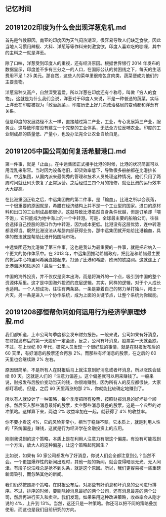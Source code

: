 ## 记忆时间

## 20191202印度为什么会出现洋葱危机.md

首先是气候原因。南亚的印度因为天气闷热潮湿，很容易导致人们缺乏食欲，因此当地人习惯用辣椒、大料、洋葱等等作料来刺激食欲。印度人喜欢吃的咖喱，其中的主料之一就是洋葱。

除了口味，洋葱受到印度人的重视，还有经济原因。根据世界银行 2014 年发布的数据显示，印度差不多有三分之一的人口，在国际公认的贫困线之下，每天的生活费用不足 1.25 美元。那自然，这些人的菜单里很难包含肉类，蔬菜便成为他们的主要食物。

洋葱易种又高产，自然深受喜爱。所以洋葱在印度还有个称号，叫做「穷人的食物」。这就是为什么我们会说，洋葱对于印度人来说，不是一种普通的蔬菜。实际上洋葱在印度被视为「政治蔬菜」，印度历史上好几次政治格局的变动都和洋葱有关系。

但是印度的发展路径不太一样，直接越过第二产业，工业，专心发展第三产业，服务业。这导致印度没有建立一个完整的工业体系，无法全方位反哺农业。印度的工业制成品的质量低、产量小，也没办法完全让农业自给自足。

## 20191205中国公司如何复活希腊港口.md

第一件事，就是「止血」。在中远集团正式接手比港的时候，比港的状况简直可以用混乱来形容。当时因为设备老旧，卸货效率低下，导致很多船舶都在比港排长队。中远集团，从国内派来最优秀的管理和技术人员处理这种情况。他们只用了两周时间就让码头恢复了正常运营。之后经过三四个月的抢修，就让比港的运行效率大大提高。

在比港重回正轨之后，中远集团做的第二件事，是「输血」。比港之所以会衰落，一个很重要的原因就是，希腊在经济结构上并不是一个工业型的国家。进口的原材料和出口的工业制成品都很少。这就导致比港虽然自身条件优越，但是订单却「喂不饱」，它只能成为地中海上的一个中转港。可是，全球最主要的船舶公司，往往会选择自己控股的港口作为中转港，因为成本更低。比港没有这层优势，连中转港都没得当。既然比港没法从希腊内部获得业务，那中远集团就开始给比港输血，具体的做法就是帮助比港开拓国际市场。

中远集团还为比港做了第三件事，这也是我认为最重要的一件事，就是把它纳入一个更大的协作体系中。在 2013 年，中远集团推动希腊政府，把比港和希腊最主要的货运中心特里阿希奥连接起来，打通了比港和希腊、欧洲的铁路网。这就连上了比港海运和陆运的「最后一公里」。

中国的海外投资，并不仅仅是资本出海，而是将海外的一个点，吸引到中国的整个资源体系里。这才是中国海外投资的底层逻辑。其实，同样的逻辑，对于个人成长也适用。一个人想成功，往往有两条路，一条是靠着自己的努力单打独斗，闯出一片天。另一条是进入一个协作系统，成为上面的关键节点，让整个系统为你赋能。

## 20191208邵恒帮你问如何运用行为经济学原理炒股.md

我们都知道，上市公司每季度都会发布财务报告。一般来说，公司如果有好消息，在财报发布后的第一天股价一定会涨，反之，公司有坏消息，股票第一天就会跌。不过，在上世纪 80 年代，研究人员发现一个很好玩的事情，就是在财报发布后的 60 天里，有好消息的股票还会再涨 2%。而那些有坏消息的股票，在之后的 60 天里也会继续跌 2% 左右。

原因很简单，不是所有人在财报后马上就注意到好消息或者坏消息，所以涨跌会延续 60 天。这就是人们的「注意力偏差」。这个偏差就可以用来赚钱了。一般来说，财报发布后股价变动当天的钱，你很难赚到，因为所有人的反应都很快，大家都盯着呢。但是，之后 60 天里再涨的那 2%，你就能比较确定地赚到了。

所以有人就设计了一种策略，每个季度把所有股票，按照财报消息的好坏排个顺序。然后买入那些消息最好的股票，卖空那些消息最差的股票。这是一个典型的对冲策略。这样算下来，两边 2% 收益率加在一起，就获得了 4% 的收益率。

你不要小看这 4%，它的风险非常小，相当于稳赚不赔。它本质上，就是利用人性的「系统偏差」赚钱，这就是行为经济学在金融投资上的应用。

刚刚我说到的这个策略，本质上是在利用人注意力有限这个偏差。有没有可能找到一个方法，放大人的这种偏差，让这个策略起死回生？

比如说，如果有 50 家公司都发布了好消息，你说人们会全都注意到么？当然不会。一个更加爆炸性的新闻出现时，其他一般的新闻，就会变得暗淡无光、无人问津。有段子说汪峰总是抢不到头条，就是这个原因。所以，我们更容易被一些重磅新闻吸引，而忽略其他的新闻。

我们仍然按照那个策略，在财报公布后，对那些有好消息和坏消息的公司进行排序。不过，排序的时候，要剔除掉消息最好的两个公司，还有消息最差的两个公司，然后再进行买入和卖空。我们发现，如果采用这种改进策略，收益率会从刚才说的 4%，上升到 13%。当然，这还只是一种策略。你还可以把不同的策略叠加使用，而这也是我们目前研究的方向。


